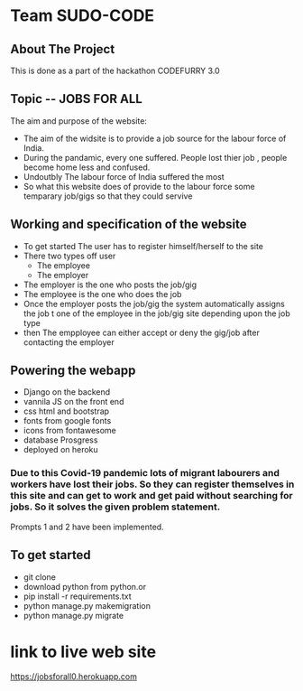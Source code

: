 # Team   SUDO-CODE

## About The Project 
This is done as a part of the hackathon CODEFURRY 3.0

## Topic -- JOBS FOR ALL
The aim and purpose of the website:
- The aim of the widsite is to provide a job source for the labour force of India.
- During the pandamic, every one suffered. People lost thier job , people become home less and confused.
- Undoutbly The labour force of India suffered the most
- So what this website does of provide to the labour force some temparary job/gigs so that they could servive 

## Working and specification of the website 
- To get started The user has to register himself/herself to the site
- There two types off user
    - The employee
    - The employer 
- The employer is the one who posts the job/gig 
- The employee is the one who does the job
- Once the employer posts the job/gig  the system automatically assigns the job t one of the employee in the job/gig site depending upon the job type
- then The empployee can either accept or deny the gig/job after contacting the employer

## Powering the webapp
- Django on the backend
- vannila JS on the front end
- css html and bootstrap 
- fonts from google fonts
- icons from fontawesome
- database Prosgress
- deployed on heroku


### Due to this Covid-19 pandemic lots of migrant labourers and workers have lost their jobs. So they can register themselves in this site and can get to work and get paid without searching for jobs. So it solves the given problem statement.

Prompts 1 and 2 have been implemented.


## To get started
- git clone
- download python from python.or 
- pip install -r requirements.txt
- python manage.py makemigration
- python manage.py migrate

# link to live web site 
https://jobsforall0.herokuapp.com
